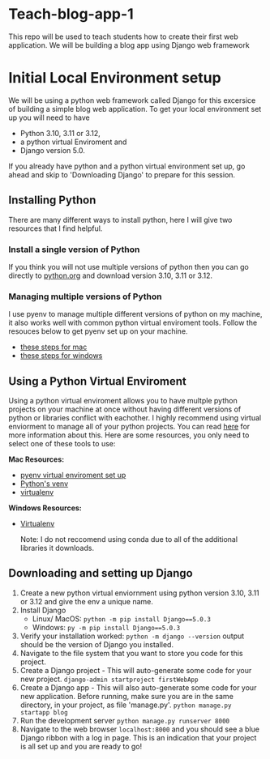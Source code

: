 # Teach-blog-app-1
This repo will be used to teach students how to create their first web application. We will be building a blog app using Django web framework

# Initial Local Environment setup
We will be using a python web framework called Django for this excersice of building a simple blog web application. To get your local environment set up you will need to have 
- Python 3.10, 3.11 or 3.12,
- a python virtual Enviroment and
- Django version 5.0.

If you already have python and a python virtual environment set up, go ahead and skip to 'Downloading Django' to prepare for this session. 

## Installing Python
There are many different ways to install python, here I will give two resources that I find helpful. 
### Install a single version of Python
If you think you will not use multiple versions of python then you can go directly to [python.org](https://www.python.org/downloads) and download version 3.10, 3.11 or 3.12.
### Managing multiple versions of Python
I use pyenv to manage multiple different versions of python on my machine, it also works well with common python virtual enviroment tools. Follow the resouces below to get pyenv set up on your machine.
- [these steps for mac](https://realpython.com/intro-to-pyenv/) 
- [these steps for windows](https://pypi.org/project/pyenv-win/)

## Using a Python Virtual Enviroment
Using a python virtual enviroment allows you to have multple python projects on your machine at once without having different versions of python or libraries conflict with eachother. I highly recommend using virtual enviorment to manage all of your python projects. You can read [here](https://realpython.com/python-virtual-environments-a-primer/#why-do-you-need-virtual-environments?) for more information about this. Here are some resources, you only need to select one of these tools to use:

**Mac Resources:**
- [pyenv virtual enviroment set up](https://realpython.com/intro-to-pyenv/#virtual-environments-and-pyenv)
- [Python's venv](https://realpython.com/python-virtual-environments-a-primer/)
- [virtualenv](https://realpython.com/python-virtual-environments-a-primer/#the-virtualenv-project)

**Windows Resources:**
- [Virtualenv](https://mothergeo-py.readthedocs.io/en/latest/development/how-to/venv-win.html)

  Note: I do not reccomend using conda due to all of the additional libraries it downloads.

## Downloading and setting up Django
1. Create a new python virtual enviornment using python version 3.10, 3.11 or 3.12 and give the env a unique name.
2. Install Django
   - Linux/ MacOS: `python -m pip install Django==5.0.3`
   - Windows: `py -m pip install Django==5.0.3`
3. Verify your installation worked: `python -m django --version` output should be the version of Django you installed.
4. Navigate to the file system that you want to store you code for this project.
5. Create a Django project - This will auto-generate some code for your new project. `django-admin startproject firstWebApp`
6. Create a Django app - This will also auto-generate some code for your new application. Before running, make sure you are in the same directory, in your project, as file 'manage.py'. `python manage.py startapp blog`
7. Run the development server `python manage.py runserver 8000`
8. Navigate to the web browser `localhost:8000` and you should see a blue Django ribbon with a log in page. This is an indication that your project is all set up and you are ready to go!

